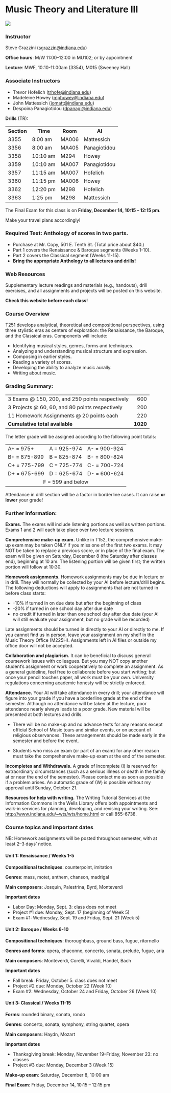 
# Music Theory and Literature III

<img src="/angels.jpg"/>

### Instructor

Steve Grazzini (<sgrazzin@indiana.edu>)

**Office hours**: M/W 11:00–12:00 in MU102; or by appointment

**Lecture**: MWF, 10:10-11:00am (3354), M015 (Sweeney Hall)

### Associate Instructors

* Trevor Hofelich (<trhofe@indiana.edu>)
* Madeleine Howey (<mphowey@indiana.edu>)
* John Mattessich (<jomatt@indiana.edu>)
* Despoina Panagiotidou (<dpanagi@indiana.edu>)

**Drills** (TR):

<table>
  <tr><th>Section</th><th> Time</th><th>Room</th><th>AI</th></tr>
  <tr><td>3355</td><td> 8:00 am</td><td>MA006</td><td>Mattessich</td></tr>
  <tr><td>3356</td><td> 8:00 am</td><td>MA405</td><td>Panagiotidou</td></tr>
  <tr><td>3358</td><td>10:10 am</td><td>M294 </td><td>Howey</td></tr>
  <tr><td>3359</td><td>10:10 am</td><td>MA007</td><td>Panagiotidou</td></tr>
  <tr><td>3357</td><td>11:15 am</td><td>MA007</td><td>Hofelich</td></tr>
  <tr><td>3360</td><td>11:15 pm</td><td>MA006</td><td>Howey</td></tr>
  <tr><td>3362</td><td>12:20 pm</td><td>M298 </td><td>Hofelich</td></tr>
  <tr><td>3363</td><td> 1:25 pm</td><td>M298 </td><td>Mattessich</td></tr>
</table>

The Final Exam for this class is on **Friday, December 14, 10:15 – 12:15 pm**.

Make your travel plans accordingly!

### Required Text:	Anthology of scores in two parts.
* Purchase at Mr. Copy, 501 E. Tenth St. (Total price about $40.)
* Part 1 covers the Renaissance & Baroque segments (Weeks 1-10).
* Part 2 covers the Classical segment (Weeks 11-15).
* **Bring the appropriate Anthology to all lectures and drills!**

### Web Resources

Supplementary lecture readings and materials (e.g., handouts), drill exercises,
and all assignments and projects will be posted on this website.

**Check this website before each class!**
 
### Course Overview

T251 develops analytical, theoretical and compositional perspectives, using three stylistic
eras as centers of exploration: the Renaissance, the Baroque, and the Classical eras. 
Components will include:

* Identifying musical styles, genres, forms and techniques.
* Analyzing and understanding musical structure and expression.
* Composing in earlier styles.
* Reading a variety of scores.
* Developing the ability to analyze music aurally.
* Writing about music.

### Grading Summary:

<table>
  <tr><td>3 Exams @ 150, 200, and 250 points respectively</td><td align=right>600</td></tr>
  <tr><td>3 Projects @ 60, 60, and 80 points respectively</td><td align=right>200</td></tr>
  <tr><td>11 Homework Assignments @ 20 points each       </td><td align=right>220</td></tr>
  <tr><td><b>Cumulative total available</b>              </td><td align=right><b>1020</b></td></tr>
</table>

The letter grade will be assigned according to the following point totals:

<table>
  <tr><td>A+  =     975+</td><td>A  =  925-974</td><td>A-  =  900-924</td></tr>
  <tr><td>B+  =  875-899</td><td>B  =  825-874</td><td>B-  =  800-824</td></tr>
  <tr><td>C+  =  775-799</td><td>C  =  725-774</td><td>C-  =  700-724</td></tr>
  <tr><td>D+  =  675-699</td><td>D  =  625-674</td><td>D-  =  600-624</td></tr>
  <tr><td align=center colspan=3>F  =  599 and below</td></tr>
</table>

Attendance in drill section will be a factor in borderline cases. It can
raise **or lower** your grade!

### Further Information:

**Exams.** The exams will include listening portions as well as written portions. 
Exams 1 and 2 will each take place over two lecture sessions.

**Comprehensive make-up exam.** Unlike in T152, the comprehensive make-up exam may be 
taken ONLY if you miss one of the first two exams. It may NOT be taken to replace a 
previous score, or in place of the final exam. The exam will be given on Saturday, 
December 8 (the Saturday after classes end), beginning at 10 am. The listening portion 
will be given first; the written portion will follow at 10:30.

**Homework assignments.** Homework assignments may be due in lecture or in drill. They 
will normally be collected by your AI before lecture/drill begins. The following deductions 
will apply to assignments that are not turned in before class starts:

* -10% if turned in on due date but after the beginning of class
*	-20% if turned in one school day after due date
* no credit if turned in later than one school day after due date (your AI will still evaluate your assignment, but no grade will be recorded)

Late assignments should be turned in directly to your AI or directly to me. If you cannot 
find us in person, leave your assignment on my shelf in the Music Theory Office (M225H). 
Assignments left in AI files or outside my office door will not be accepted.

**Collaboration and plagiarism.** It can be beneficial to discuss general coursework issues 
with colleagues. But you may NOT copy another student’s assignment or work cooperatively 
to complete an assignment. As a general guideline, feel free to collaborate before you 
start writing; but once your pencil touches paper, all work must be your own. University 
regulations concerning academic honesty will be strictly enforced.

**Attendance.** Your AI will take attendance in every drill; your attendance will figure 
into your grade if you have a borderline grade at the end of the semester. Although no 
attendance will be taken at the lecture, poor attendance nearly always leads to a poor 
grade. New material will be presented at both lectures and drills.

* There will be no make-up and no advance tests for any reasons except official School of 
Music tours and similar events, or on account of religious observances. These arrangements 
should be made early in the semester and before the event.

* Students who miss an exam (or part of an exam) for any other reason must take the 
comprehensive make-up exam at the end of the semester.

**Incompletes and Withdrawals.** A grade of Incomplete (I) is reserved for extraordinary 
circumstances (such as a serious illness or death in the family at or near the end of the 
semester). Please contact me as soon as possible if a problem arises. An automatic grade 
of (W) is possible without my approval until Sunday, October 21.

**Resources for help with writing.** The Writing Tutorial Services at the Information 
Commons in the Wells Library offers both appointments and walk-in services for planning, 
developing, and revising your writing. See: http://www.indiana.edu/~wts/wts/home.html or 
call 855-6738.

### Course topics and important dates

NB: Homework assignments will be posted throughout semester, with at least 2–3 days’ notice.

#### Unit 1: Renaissance / Weeks 1-5

**Compositional techniques**: counterpoint, imitation

**Genres**: mass, motet, anthem, chanson, madrigal

**Main composers**: Josquin, Palestrina, Byrd, Monteverdi

**Important dates**

* Labor Day: Monday, Sept. 3: class does not meet
* Project #1 due: Monday, Sept. 17 (beginning of Week 5)
* Exam #1: Wednesday, Sept. 19 and Friday, Sept. 21 (Week 5)

#### Unit 2: Baroque / Weeks 6-10

**Compositional techniques**: thoroughbass, ground bass, fugue, ritornello

**Genres and forms**: opera, chaconne, concerto, sonata, prelude, fugue, aria

**Main composers**: Monteverdi, Corelli, Vivaldi, Handel, Bach

**Important dates**

* Fall break: Friday, October 5: class does not meet
* Project #2 due: Monday, October 22 (Week 10)
* Exam #2: Wednesday, October 24 and Friday, October 26 (Week 10)

#### Unit 3: Classical / Weeks 11-15

**Forms**: rounded binary, sonata, rondo

**Genres**: concerto, sonata, symphony, string quartet, opera

**Main composers**: Haydn, Mozart

**Important dates**
* Thanksgiving break: Monday, November 19–Friday, November 23: no classes
* Project #3 due: Monday, December 3 (Week 15)

**Make-up exam**: Saturday, December 8, 10:00 am

**Final Exam**: Friday, December 14, 10:15 – 12:15 pm
